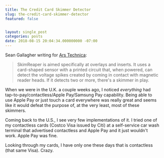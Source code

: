 ```yaml
---
title: The Credit Card Skimmer Detector
slug: the-credit-card-skimmer-detector
featured: false


layout: single_post
categories: posts
date: 2018-08-15 20:04:34.000000000 -07:00
---
```


Sean Gallagher writing for [Ars Technica](https://arstechnica.com/information-technology/2018/08/researchers-develop-device-to-aid-in-hunt-for-stealthy-atm-card-skimmers/):

> SkimReaper is aimed specifically at overlays and inserts. It uses a card-shaped sensor with a printed circuit that, when powered, can detect the voltage spikes created by coming in contact with magnetic reader heads. If it detects two or more, there's a skimmer in play.

When we were in the U.K. a couple weeks ago, I noticed _everything_ had tap-to-pay/contactless/Apple Pay/Samsung Pay capability. Being able to use Apple Pay or just touch a card everywhere was really great and seems like it would defeat the purpose of, at the very least, most of these skimmers.

Coming back to the U.S., I see very few implementations of it. I tried one of my contactless cards (Costco Visa issued by Citi) at a self-service car wash terminal that advertised contactless and Apple Pay and it just wouldn't work. Apple Pay was fine.

Looking through my cards, I have only one these days that is contactless (that same Visa). Crazy.

